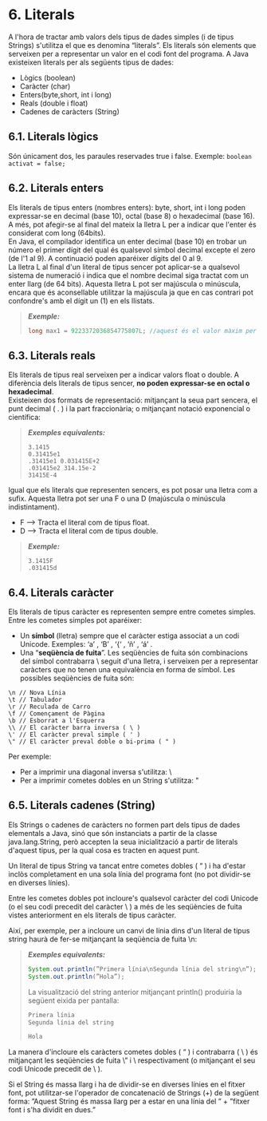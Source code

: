 # 6. Literals

A l'hora de tractar amb valors dels tipus de dades simples (i de tipus Strings) s'utilitza el que es denomina “literals”. Els literals són elements que serveixen per a representar un valor en el codi font del programa. A Java existeixen literals per als següents tipus de dades:

- Lògics (boolean)
- Caràcter (char)
- Enters(byte,short, int i long)
- Reals (double i float)
- Cadenes de caràcters (String)

## 6.1. Literals lògics

Són únicament dos, les paraules reservades true i false. Exemple: `boolean activat = false;`

## 6.2. Literals enters

Els literals de tipus enters (nombres enters): byte, short, int i long poden expressar-se en decimal (base 10), octal (base 8) o hexadecimal (base 16). A més, pot afegir-se al final del mateix la lletra L per a indicar que l'enter és considerat com long (64bits).  
En Java, el compilador identifica un enter decimal (base 10) en trobar un número el primer dígit del qual és qualsevol símbol decimal excepte el zero (de l'1 al 9). A continuació poden aparéixer dígits del 0 al 9.  
La lletra L al final d'un literal de tipus sencer pot aplicar-se a qualsevol sistema de numeració i indica que el nombre decimal siga tractat com un enter llarg (de 64 bits). Aquesta lletra L pot ser majúscula o minúscula, encara que és aconsellable utilitzar la majúscula ja que en cas contrari pot confondre's amb el dígit un (1) en els llistats.

>***Exemple:***
>```java
>long max1 = 9223372036854775807L; //aquest és el valor màxim per a un enter llarg
>```

## 6.3. Literals reals

Els literals de tipus real serveixen per a indicar valors float o double. A diferència dels literals de tipus sencer, **no poden expressar-se en octal o hexadecimal**.  
Existeixen dos formats de representació: mitjançant la seua part sencera, el punt decimal ( . ) i la part fraccionària; o mitjançant notació exponencial o científica:

>***Exemples equivalents:***
>```
>3.1415
>0.31415e1
>.31415e1 0.031415E+2
>.031415e2 314.15e-2
>31415E-4
>```

Igual que els literals que representen sencers, es pot posar una lletra com a sufix. Aquesta lletra pot ser una F o una D (majúscula o minúscula indistintament).

- F --> Tracta el literal com de tipus float.
- D --> Tracta el literal com de tipus double.

>***Exemple:***
>```
>3.1415F
>.031415d
>```

## 6.4. Literals caràcter

Els literals de tipus caràcter es representen sempre entre cometes simples. Entre les cometes simples pot aparéixer:

- Un **símbol** (lletra) sempre que el caràcter estiga associat a un codi Unicode. Exemples: ‘a’ , ‘B’ , ‘{‘ , ‘ñ’ , ‘á’ .
- Una “**seqüència de fuita**”. Les seqüències de fuita són combinacions del símbol
contrabarra \ seguit d'una lletra, i serveixen per a representar caràcters que no tenen una
equivalència en forma de símbol. Les possibles seqüències de fuita són:

```
\n // Nova Línia
\t // Tabulador
\r // Reculada de Carro
\f // Començament de Pàgina
\b // Esborrat a l'Esquerra
\\ // El caràcter barra inversa ( \ )
\' // El caràcter preval simple ( ' )
\" // El caràcter preval doble o bi-prima ( " )
```

Per exemple:

- Per a imprimir una diagonal inversa s'utilitza: \\
- Per a imprimir cometes dobles en un String s'utilitza: \"

## 6.5. Literals cadenes (String)

Els Strings o cadenes de caràcters no formen part dels tipus de dades elementals a Java, sinó que són instanciats a partir de la classe java.lang.String, però accepten la seua inicialització a partir de literals d'aquest tipus, per la qual cosa es tracten en aquest punt.

Un literal de tipus String va tancat entre cometes dobles ( “ ) i ha d'estar inclòs completament en una sola línia del programa font (no pot dividir-se en diverses línies).

Entre les cometes dobles pot incloure's qualsevol caràcter del codi Unicode (o el seu codi precedit del caràcter \ ) a més de les seqüències de fuita vistes anteriorment en els literals de tipus caràcter.

Així, per exemple, per a incloure un canvi de línia dins d'un literal de tipus string haurà de fer-se mitjançant la seqüència de fuita \n:

>***Exemples equivalents:***
>
>```java
>System.out.println(”Primera línia\nSegunda línia del string\n”); 
>System.out.println(”Hola”);
>```
>
>La visualització del string anterior mitjançant println() produiria la següent eixida per
pantalla:
>
>```java
>Primera línia
>Segunda línia del string
>
>Hola
>```

La manera d'incloure els caràcters cometes dobles ( “ ) i contrabarra ( \ ) és mitjançant les seqüències de fuita \” i \\ respectivament (o mitjançant el seu codi Unicode precedit de \ ).

Si el String és massa llarg i ha de dividir-se en diverses línies en el fitxer font, pot utilitzar-se l'operador de concatenació de Strings (+) de la següent forma:
”Aquest String és massa llarg per a estar en una línia del ” + ”fitxer font i s'ha dividit en dues.”
